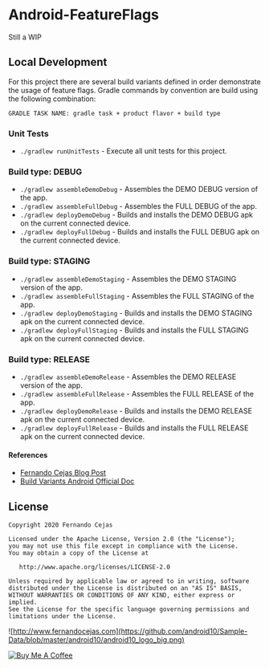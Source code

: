 # Android-FeatureFlags
Still a WIP


## Local Development
For this project there are several build variants defined in order demonstrate the usage of feature flags.
Gradle commands by convention are build using the following combination:
```
GRADLE TASK NAME: gradle task + product flavor + build type
```

### Unit Tests
* `./gradlew runUnitTests` - Execute all unit tests for this project.

### Build type: DEBUG
* `./gradlew assembleDemoDebug` - Assembles the DEMO DEBUG version of the app.
* `./gradlew assembleFullDebug` - Assembles the FULL DEBUG of the app.
* `./gradlew deployDemoDebug` - Builds and installs the DEMO DEBUG apk on the current connected device.
* `./gradlew deployFullDebug` - Builds and installs the FULL DEBUG apk on the current connected device.

### Build type: STAGING
* `./gradlew assembleDemoStaging` - Assembles the DEMO STAGING version of the app.
* `./gradlew assembleFullStaging` - Assembles the FULL STAGING of the app.
* `./gradlew deployDemoStaging` - Builds and installs the DEMO STAGING apk on the current connected device.
* `./gradlew deployFullStaging` - Builds and installs the FULL STAGING apk on the current connected device.

### Build type: RELEASE
* `./gradlew assembleDemoRelease` - Assembles the DEMO RELEASE version of the app.
* `./gradlew assembleFullRelease` - Assembles the FULL RELEASE of the app.
* `./gradlew deployDemoRelease` - Builds and installs the DEMO RELEASE apk on the current connected device.
* `./gradlew deployFullRelease` - Builds and installs the FULL RELEASE apk on the current connected device.

#### References
* [Fernando Cejas Blog Post](https://fernandocejas.com)
* [Build Variants Android Official Doc](https://developer.android.com/studio/build/build-variants)



## License

    Copyright 2020 Fernando Cejas

    Licensed under the Apache License, Version 2.0 (the "License");
    you may not use this file except in compliance with the License.
    You may obtain a copy of the License at

       http://www.apache.org/licenses/LICENSE-2.0

    Unless required by applicable law or agreed to in writing, software
    distributed under the License is distributed on an "AS IS" BASIS,
    WITHOUT WARRANTIES OR CONDITIONS OF ANY KIND, either express or implied.
    See the License for the specific language governing permissions and
    limitations under the License.


![http://www.fernandocejas.com](https://github.com/android10/Sample-Data/blob/master/android10/android10_logo_big.png)

<a href="https://www.buymeacoffee.com/android10" target="_blank"><img src="https://www.buymeacoffee.com/assets/img/custom_images/orange_img.png" alt="Buy Me A Coffee" style="height: auto !important;width: auto !important;" ></a>
